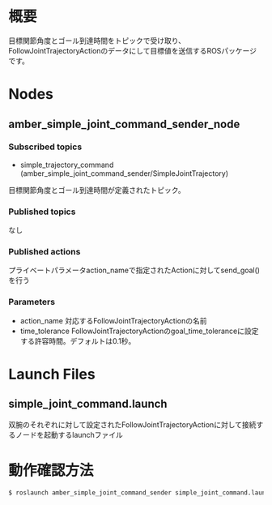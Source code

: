# 概要

目標関節角度とゴール到達時間をトピックで受け取り、FollowJointTrajectoryActionのデータにして目標値を送信するROSパッケージです。

# Nodes

## amber_simple_joint_command_sender_node

### Subscribed topics

- simple_trajectory_command (amber_simple_joint_command_sender/SimpleJointTrajectory)

目標関節角度とゴール到達時間が定義されたトピック。

### Published topics

なし

### Published actions

プライベートパラメータaction_nameで指定されたActionに対してsend_goal()を行う

### Parameters

- action_name 対応するFollowJointTrajectoryActionの名前
- time_tolerance  FollowJointTrajectoryActionのgoal_time_toleranceに設定する許容時間。デフォルトは0.1秒。

# Launch Files

## simple_joint_command.launch

双腕のそれぞれに対して設定されたFollowJointTrajectoryActionに対して接続するノードを起動するlaunchファイル


# 動作確認方法

``` bash
$ roslaunch amber_simple_joint_command_sender simple_joint_command.launch
```
